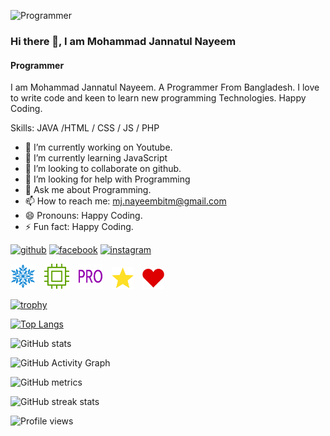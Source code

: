 ![Programmer](https://www.facebook.com/photo/?fbid=581135547038327&set=a.143218494163370)

### Hi there 👋, I am Mohammad Jannatul Nayeem
#### Programmer


I am Mohammad Jannatul Nayeem. A Programmer From Bangladesh. I love to write code and keen to  learn new programming Technologies. Happy Coding.

Skills:  JAVA /HTML / CSS / JS / PHP

- 🔭 I’m currently working on Youtube. 
- 🌱 I’m currently learning JavaScript 
- 👯 I’m looking to collaborate on github. 
- 🤔 I’m looking for help with Programming 
- 💬 Ask me about Programming. 
- 📫 How to reach me: mj.nayeembitm@gmail.com 
- 😄 Pronouns: Happy Coding. 
- ⚡ Fun fact: Happy  Coding. 


[<img src='https://cdn.jsdelivr.net/npm/simple-icons@3.0.1/icons/github.svg' alt='github' height='40'>](https://github.com/engrnayeem)  [<img src='https://cdn.jsdelivr.net/npm/simple-icons@3.0.1/icons/facebook.svg' alt='facebook' height='40'>](https://www.facebook.com/programmernayeem)  [<img src='https://cdn.jsdelivr.net/npm/simple-icons@3.0.1/icons/instagram.svg' alt='instagram' height='40'>](https://www.instagram.com/programmernayeem/)  

<a href='https://archiveprogram.github.com/'><img src='https://raw.githubusercontent.com/acervenky/animated-github-badges/master/assets/acbadge.gif' width='40' height='40'></a> <a href='https://docs.github.com/en/developers'><img src='https://raw.githubusercontent.com/acervenky/animated-github-badges/master/assets/devbadge.gif' width='40' height='40'></a> <a href='https://github.com/pricing'><img src='https://raw.githubusercontent.com/acervenky/animated-github-badges/master/assets/pro.gif' width='40' height='40'></a> <a href='https://stars.github.com/'><img src='https://raw.githubusercontent.com/acervenky/animated-github-badges/master/assets/starbadge.gif' width='35' height='35'></a> <a href='https://docs.github.com/en/github/supporting-the-open-source-community-with-github-sponsors'><img src='https://raw.githubusercontent.com/acervenky/animated-github-badges/master/assets/sponsorbadge.gif' width='35' height='35'></a> 

[![trophy](https://github-profile-trophy.vercel.app/?username=engrnayeem)](https://github.com/ryo-ma/github-profile-trophy)

[![Top Langs](https://github-readme-stats.vercel.app/api/top-langs/?username=engrnayeem)](https://github.com/anuraghazra/github-readme-stats)

![GitHub stats](https://github-readme-stats.vercel.app/api?username=engrnayeem&show_icons=true&count_private=true)  

![GitHub Activity Graph](https://activity-graph.herokuapp.com/graph?username=engrnayeem)  

![GitHub metrics](https://metrics.lecoq.io/engrnayeem)  

![GitHub streak stats](https://github-readme-streak-stats.herokuapp.com/?user=engrnayeem)  

![Profile views](https://gpvc.arturio.dev/engrnayeem)  
